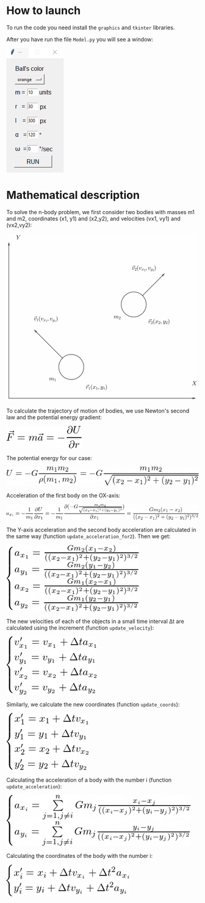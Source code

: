 # How to launch

To run the code you need install the `graphics` and `tkinter` libraries.

After you have run the file `Model.py` you will see a window:

![Image alt](https://github.com/r0mbeg/solarSystemModel/blob/master/FormulasAndImages/interface.png)

# Mathematical description

To solve the n-body problem, we first consider two bodies with masses m1 and m2, coordinates (x1, y1) and (x2,y2), and velocities (vx1, vy1) and (vx2,vy2):

![Image alt](https://github.com/r0mbeg/solarSystemModel/blob/master/FormulasAndImages/2Bodies.png)

To calculate the trajectory of motion of bodies, we use Newton's second law and the potential energy gradient:

![Image alt](https://github.com/r0mbeg/solarSystemModel/blob/master/FormulasAndImages/Newton2.png)

The potential energy for our case:

![Image alt](https://github.com/r0mbeg/solarSystemModel/blob/master/FormulasAndImages/PotentialEnergy.png)

Acceleration of the first body on the OX-axis:

![Image alt](https://github.com/r0mbeg/solarSystemModel/blob/master/FormulasAndImages/AccelerationXfor2.png)

The Y-axis acceleration and the second body acceleration are calculated in the same way (function `update_acceleration_for2`). Then we get:

![Image alt](https://github.com/r0mbeg/solarSystemModel/blob/master/FormulasAndImages/Accelerationsfor2.png)

The new velocities of each of the objects in a small time interval Δt are calculated using the increment (function `update_velocity`):

![Image alt](https://github.com/r0mbeg/solarSystemModel/blob/master/FormulasAndImages/Velocitiesfor2.png)

Similarly, we calculate the new coordinates (function `update_coords`):

![Image alt](https://github.com/r0mbeg/solarSystemModel/blob/master/FormulasAndImages/Coordsfor2.png)

Calculating the acceleration of a body with the number i (function `update_acceleration`):

![Image alt](https://github.com/r0mbeg/solarSystemModel/blob/master/FormulasAndImages/Accelerations.png)

Calculating the coordinates of the body with the number i:

![Image alt](https://github.com/r0mbeg/solarSystemModel/blob/master/FormulasAndImages/Coords.png)

